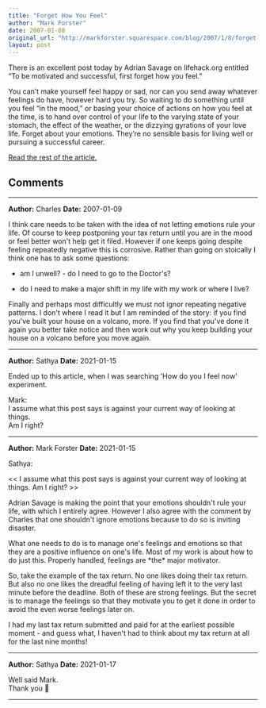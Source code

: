 ```yaml
---
title: "Forget How You Feel"
author: "Mark Forster"
date: 2007-01-08
original_url: "http://markforster.squarespace.com/blog/2007/1/8/forget-how-you-feel.html"
layout: post
---
```


There is an excellent post today by Adrian Savage on lifehack.org entitled “To be motivated and successful, first forget how you feel.”

You can’t make yourself feel happy or sad, nor can you send away whatever feelings do have, however hard you try. So waiting to do something until you feel “in the mood,” or basing your choice of actions on how you feel at the time, is to hand over control of your life to the varying state of your stomach, the effect of the weather, or the dizzying gyrations of your love life. Forget about your emotions. They’re no sensible basis for living well or pursuing a successful career.

[Read the rest of the article.](http://www.lifehack.org/articles/lifehack/to-be-motivated-and-successful-first-forget-how-you-feel.html)


## Comments

---

**Author:** Charles
**Date:** 2007-01-09

I think care needs to be taken with the idea of not letting emotions rule your life. Of course to keep postponing your tax return until you are in the mood or feel better won't help get it filed. However if one keeps going despite feeling repeatedly negative this is corrosive. Rather than going on stoically I think one has to ask some questions:  
  
- am I unwell? - do I need to go to the Doctor's?  
  
- do I need to make a major shift in my life with my work or where I live?  
  
Finally and perhaps most difficultly we must not ignor repeating negative patterns. I don't where I read it but I am reminded of the story: if you find you've built your house on a volcano, more. If you find that you've done it again you better take notice and then work out why you keep building your house on a volcano before you move again.

---

**Author:** Sathya
**Date:** 2021-01-15

Ended up to this article, when I was searching 'How do you I feel now' experiment.   
  
Mark:   
I assume what this post says is against your current way of looking at things.  
Am I right?

---

**Author:** Mark Forster
**Date:** 2021-01-15

Sathya:  
  
<< I assume what this post says is against your current way of looking at things. Am I right? >>  
  
Adrian Savage is making the point that your emotions shouldn't rule your life, with which I entirely agree. However I also agree with the comment by Charles that one shouldn't ignore emotions because to do so is inviting disaster.  
  
What one needs to do is to manage one's feelings and emotions so that they are a positive influence on one's life. Most of my work is about how to do just this. Properly handled, feelings are \*the\* major motivator.   
  
So, take the example of the tax return. No one likes doing their tax return. But also no one likes the dreadful feeling of having left it to the very last minute before the deadline. Both of these are strong feelings. But the secret is to manage the feelings so that they motivate you to get it done in order to avoid the even worse feelings later on.  
  
I had my last tax return submitted and paid for at the earliest possible moment - and guess what, I haven't had to think about my tax return at all for the last nine months!

---

**Author:** Sathya
**Date:** 2021-01-17

Well said Mark.  
Thank you 🙏

---
